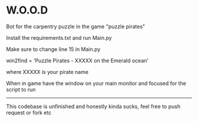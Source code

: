# W.O.O.D

Bot for the carpentry puzzle in the game "puzzle pirates"

Install the requirements.txt and run Main.py

Make sure to change line 15 in Main.py

win2find = 'Puzzle Pirates - XXXXX on the Emerald ocean'

where XXXXX is your pirate name

When in game have the window on your main monitor and focused for the script to run

-------------------------------------------------------

This codebase is unfinished and honestly kinda sucks, feel free to push request or fork etc
